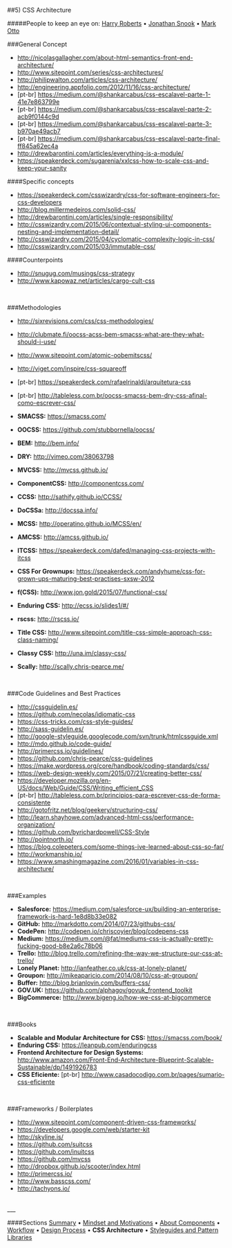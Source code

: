 ##5) CSS Architecture


#####People to keep an eye on: [Harry Roberts](http://csswizardry.com/) • [Jonathan Snook](http://snook.ca/) • [Mark Otto](http://markdotto.com/)


###General Concept
- http://nicolasgallagher.com/about-html-semantics-front-end-architecture/
- http://www.sitepoint.com/series/css-architectures/
- http://philipwalton.com/articles/css-architecture/
- http://engineering.appfolio.com/2012/11/16/css-architecture/
- [pt-br] https://medium.com/@shankarcabus/css-escalavel-parte-1-41e7e863799e
- [pt-br] https://medium.com/@shankarcabus/css-escalavel-parte-2-acb9f0144c9d
- [pt-br] https://medium.com/@shankarcabus/css-escalavel-parte-3-b970ae49acb7
- [pt-br] https://medium.com/@shankarcabus/css-escalavel-parte-final-ff845a62ec4a
- http://drewbarontini.com/articles/everything-is-a-module/
- https://speakerdeck.com/sugarenia/xxlcss-how-to-scale-css-and-keep-your-sanity

####Specific concepts
- https://speakerdeck.com/csswizardry/css-for-software-engineers-for-css-developers
- http://blog.millermedeiros.com/solid-css/
- http://drewbarontini.com/articles/single-responsibility/
- http://csswizardry.com/2015/06/contextual-styling-ui-components-nesting-and-implementation-detail/
- http://csswizardry.com/2015/04/cyclomatic-complexity-logic-in-css/
- http://csswizardry.com/2015/03/immutable-css/

####Counterpoints
- http://snugug.com/musings/css-strategy
- http://www.kapowaz.net/articles/cargo-cult-css


<br/>


###Methodologies
- http://sixrevisions.com/css/css-methodologies/
- http://clubmate.fi/oocss-acss-bem-smacss-what-are-they-what-should-i-use/
- http://www.sitepoint.com/atomic-oobemitscss/
- http://viget.com/inspire/css-squareoff
- [pt-br] https://speakerdeck.com/rafaelrinaldi/arquitetura-css
- [pt-br] http://tableless.com.br/oocss-smacss-bem-dry-css-afinal-como-escrever-css/

- **SMACSS:** https://smacss.com/
- **OOCSS:** https://github.com/stubbornella/oocss/
- **BEM:** http://bem.info/
- **DRY:** http://vimeo.com/38063798
- **MVCSS:** http://mvcss.github.io/
- **ComponentCSS:** http://componentcss.com/
- **CCSS:** http://sathify.github.io/CCSS/
- **DoCSSa:** http://docssa.info/
- **MCSS:** http://operatino.github.io/MCSS/en/
- **AMCSS:** http://amcss.github.io/
- **ITCSS:** https://speakerdeck.com/dafed/managing-css-projects-with-itcss
- **CSS For Grownups:** https://speakerdeck.com/andyhume/css-for-grown-ups-maturing-best-practises-sxsw-2012
- **f(CSS):** http://www.jon.gold/2015/07/functional-css/
- **Enduring CSS:** http://ecss.io/slides1/#/
- **rscss:** http://rscss.io/
- **Title CSS:** http://www.sitepoint.com/title-css-simple-approach-css-class-naming/
- **Classy CSS:** http://una.im/classy-css/
- **Scally:** http://scally.chris-pearce.me/


<br/>


###Code Guidelines and Best Practices
- http://cssguidelin.es/
- https://github.com/necolas/idiomatic-css
- https://css-tricks.com/css-style-guides/
- http://sass-guidelin.es/
- http://google-styleguide.googlecode.com/svn/trunk/htmlcssguide.xml
- http://mdo.github.io/code-guide/
- http://primercss.io/guidelines/
- https://github.com/chris-pearce/css-guidelines
- https://make.wordpress.org/core/handbook/coding-standards/css/
- https://web-design-weekly.com/2015/07/21/creating-better-css/
- https://developer.mozilla.org/en-US/docs/Web/Guide/CSS/Writing_efficient_CSS
- [pt-br] http://tableless.com.br/principios-para-escrever-css-de-forma-consistente
- http://gotofritz.net/blog/geekery/structuring-css/
- http://learn.shayhowe.com/advanced-html-css/performance-organization/
- https://github.com/byrichardpowell/CSS-Style
- http://pointnorth.io/
- https://blog.colepeters.com/some-things-ive-learned-about-css-so-far/
- http://workmanship.io/
- https://www.smashingmagazine.com/2016/01/variables-in-css-architecture/


<br/>


###Examples
- **Salesforce:** https://medium.com/salesforce-ux/building-an-enterprise-framework-is-hard-1e8d8b33e082
- **GitHub:** http://markdotto.com/2014/07/23/githubs-css/
- **CodePen:** http://codepen.io/chriscoyier/blog/codepens-css
- **Medium:** https://medium.com/@fat/mediums-css-is-actually-pretty-fucking-good-b8e2a6c78b06
- **Trello:** http://blog.trello.com/refining-the-way-we-structure-our-css-at-trello/
- **Lonely Planet:** http://ianfeather.co.uk/css-at-lonely-planet/
- **Groupon:** http://mikeaparicio.com/2014/08/10/css-at-groupon/
- **Buffer:** http://blog.brianlovin.com/buffers-css/
- **GOV.UK:** https://github.com/alphagov/govuk_frontend_toolkit
- **BigCommerce:** http://www.bigeng.io/how-we-css-at-bigcommerce


<br/>


###Books
- **Scalable and Modular Architecture for CSS:** https://smacss.com/book/
- **Enduring CSS:** https://leanpub.com/enduringcss
- **Frontend Architecture for Design Systems:** http://www.amazon.com/Front-End-Architecture-Blueprint-Scalable-Sustainable/dp/1491926783
- **CSS Eficiente:** [pt-br] http://www.casadocodigo.com.br/pages/sumario-css-eficiente


<br/>


###Frameworks / Boilerplates
- http://www.sitepoint.com/component-driven-css-frameworks/
- https://developers.google.com/web/starter-kit
- http://skyline.is/
- https://github.com/suitcss
- https://github.com/inuitcss
- https://github.com/mvcss
- http://dropbox.github.io/scooter/index.html
- http://primercss.io/
- http://www.basscss.com/
- http://tachyons.io/


<br/>
___

####Sections
[Summary](README.md) • [Mindset and Motivations](mindset-and-motivations.md) • [About Components](about-components.md) • [Workflow](workflow.md) • [Design Process](design-process.md) • **CSS Architecture** • [Styleguides and Pattern Libraries](styleguides-and-pattern-libraries.md)
